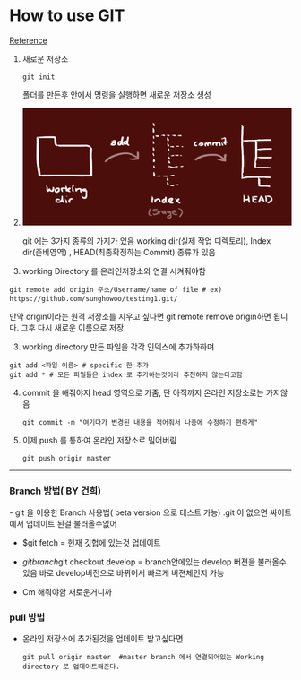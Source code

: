 # How to use GIT <Basic>

[Reference](https://rogerdudler.github.io/git-guide/index.ko.html )



1. 새로운 저장소 

   ~~~
   git init
   ~~~

   폴더를 만든후 안에서 명령을 실행하면 새로운 저장소 생성



2. ![](branch.png)

   git 에는 3가지 종류의 가지가 있음 working dir(실제 작업 디렉토리), Index dir(준비영역) , HEAD(최종확정하는 Commit) 종류가 있음 



3.  working Directory 를 온라인저장소와 연결 시켜줘야함

   ```
   git remote add origin 주소/Username/name of file # ex) https://github.com/sunghowoo/testing1.git/
   ```
   만약 origin이라는 원격 저장소를 지우고 싶다면 git remote remove origin하면 됩니다. 그후 다시 새로운 이름으로 저장


3.  working directory 만든 파일을 각각 인덱스에 추가하하며

   ``` 
   git add <파일 이름> # specific 한 추가
   git add * # 모든 파일들은 index 로 추가하는것이라 추천하지 않는다고함
   ```



4. commit 을 해줘야지 head 영역으로 가줌, 단 아직까지 온라인 저장소로는 가지않음

   ```
   git commit -m "여기다가 변경된 내용을 적어줘서 나중에 수정하기 편하게"
   ```



5. 이제 push 를 통하여 온라인 저장소로 밀어버림

   ```
   git push origin master 
   ```

   

-------------------------------------------

### Branch 방법( BY 건희)

\- git 을 이용한 Branch 사용법( beta version 으로 테스트 가능) .git 이 없으면 싸이트에서 업데이트 된걸 불러올수없어

- $git fetch = 현재 깃헙에 있는것 업데이트

- $git branch$git checkout develop = branch안에있는 develop 버젼을 불러올수있음 바로 develop버전으로 바뀌어서 빠르게 버젼체인지 가능

- Cm 해줘야함 새로운거니까

### pull 방법

- 온라인 저장소에 추가된것을 업데이트 받고싶다면

  ~~~
  git pull origin master  #master branch 에서 연결되어있는 Working directory 로 업데이트해준다.
  ~~~

  

